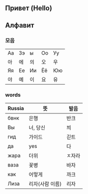 ## Привет (Hello)

## Алфавит

### 모음

||||||
|---|---|---|---|---|
|Аа|Зэ|ы|Оо|Уу|
|아|에|의|오|우
|Яя|Ее|Ии|Ëё|Юю|
|야|예|이|요|유|


### words

|Russia|뜻|발음|
|---|---|---|
|бвнк|은행|반크|
|Вы|너, 당신|븨|
|гид|가이드|긷트|
|да|yes|다|
|жара|더위|ㅈ자라|
|ваза|꽃병|바자|
|как|어떻게|까크|
|Лиза|리자(사람 이름)|리자|
